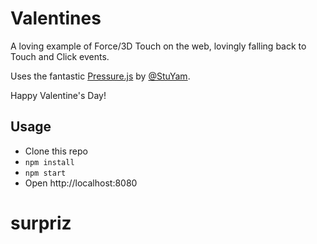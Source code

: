 # Valentines

A loving example of Force/3D Touch on the web, lovingly falling back to Touch and Click events.

Uses the fantastic [Pressure.js](https://github.com/yamartino) by [@StuYam](https://twitter.com/StuYam).

Happy Valentine's Day!

## Usage

- Clone this repo
- `npm install`
- `npm start`
- Open http://localhost:8080
# surpriz
